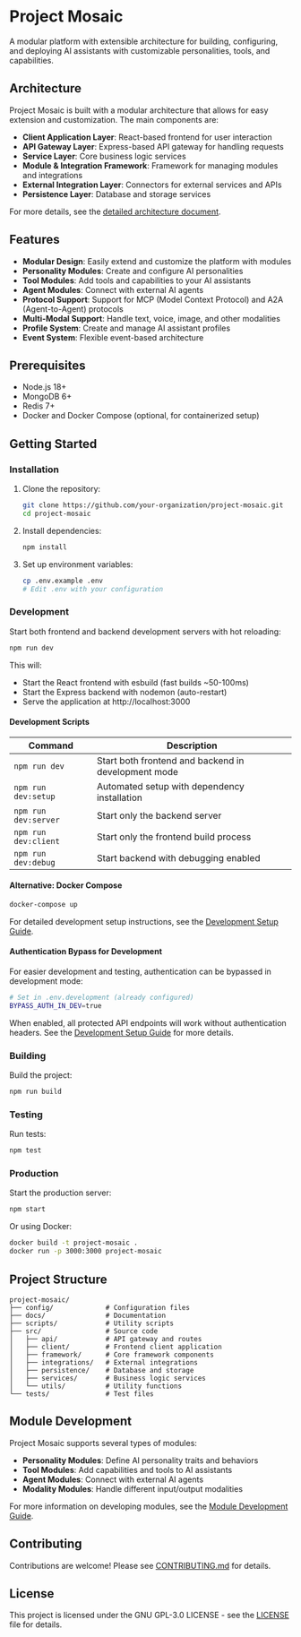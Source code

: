 # Project Mosaic

A modular platform with extensible architecture for building, configuring, and deploying AI assistants with customizable personalities, tools, and capabilities.

## Architecture

Project Mosaic is built with a modular architecture that allows for easy extension and customization. The main components are:

- **Client Application Layer**: React-based frontend for user interaction
- **API Gateway Layer**: Express-based API gateway for handling requests
- **Service Layer**: Core business logic services
- **Module & Integration Framework**: Framework for managing modules and integrations
- **External Integration Layer**: Connectors for external services and APIs
- **Persistence Layer**: Database and storage services

For more details, see the [detailed architecture document](modularai-detailed-architecture.md).

## Features

- **Modular Design**: Easily extend and customize the platform with modules
- **Personality Modules**: Create and configure AI personalities
- **Tool Modules**: Add tools and capabilities to your AI assistants
- **Agent Modules**: Connect with external AI agents
- **Protocol Support**: Support for MCP (Model Context Protocol) and A2A (Agent-to-Agent) protocols
- **Multi-Modal Support**: Handle text, voice, image, and other modalities
- **Profile System**: Create and manage AI assistant profiles
- **Event System**: Flexible event-based architecture

## Prerequisites

- Node.js 18+
- MongoDB 6+
- Redis 7+
- Docker and Docker Compose (optional, for containerized setup)

## Getting Started

### Installation

1. Clone the repository:

   ```bash
   git clone https://github.com/your-organization/project-mosaic.git
   cd project-mosaic
   ```

2. Install dependencies:

   ```bash
   npm install
   ```

3. Set up environment variables:
   ```bash
   cp .env.example .env
   # Edit .env with your configuration
   ```

### Development

Start both frontend and backend development servers with hot reloading:

```bash
npm run dev
```

This will:
- Start the React frontend with esbuild (fast builds ~50-100ms)
- Start the Express backend with nodemon (auto-restart)
- Serve the application at http://localhost:3000

#### Development Scripts

| Command | Description |
|---------|-------------|
| `npm run dev` | Start both frontend and backend in development mode |
| `npm run dev:setup` | Automated setup with dependency installation |
| `npm run dev:server` | Start only the backend server |
| `npm run dev:client` | Start only the frontend build process |
| `npm run dev:debug` | Start backend with debugging enabled |

#### Alternative: Docker Compose

```bash
docker-compose up
```

For detailed development setup instructions, see the [Development Setup Guide](docs/development-setup.md).

#### Authentication Bypass for Development

For easier development and testing, authentication can be bypassed in development mode:

```bash
# Set in .env.development (already configured)
BYPASS_AUTH_IN_DEV=true
```

When enabled, all protected API endpoints will work without authentication headers. See the [Development Setup Guide](docs/development-setup.md#authentication-bypass-for-development) for more details.

### Building

Build the project:

```bash
npm run build
```

### Testing

Run tests:

```bash
npm test
```

### Production

Start the production server:

```bash
npm start
```

Or using Docker:

```bash
docker build -t project-mosaic .
docker run -p 3000:3000 project-mosaic
```

## Project Structure

```
project-mosaic/
├── config/             # Configuration files
├── docs/               # Documentation
├── scripts/            # Utility scripts
├── src/                # Source code
│   ├── api/            # API gateway and routes
│   ├── client/         # Frontend client application
│   ├── framework/      # Core framework components
│   ├── integrations/   # External integrations
│   ├── persistence/    # Database and storage
│   ├── services/       # Business logic services
│   └── utils/          # Utility functions
└── tests/              # Test files
```

## Module Development

Project Mosaic supports several types of modules:

- **Personality Modules**: Define AI personality traits and behaviors
- **Tool Modules**: Add capabilities and tools to AI assistants
- **Agent Modules**: Connect with external AI agents
- **Modality Modules**: Handle different input/output modalities

For more information on developing modules, see the [Module Development Guide](docs/module-development.md).

## Contributing

Contributions are welcome! Please see [CONTRIBUTING.md](CONTRIBUTING.md) for details.

## License

This project is licensed under the GNU GPL-3.0 LICENSE - see the [LICENSE](LICENSE) file for details.
